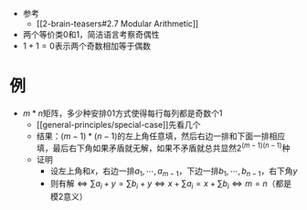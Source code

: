 - 参考
  - [[2-brain-teasers#2.7 Modular Arithmetic]]
- 两个等价类0和1，简洁语言考察奇偶性
- $1+1=0$表示两个奇数相加等于偶数
# 例
- $m*n$矩阵，多少种安排01方式使得每行每列都是奇数个1
  - [[general-principles/special-case]]先看几个
  - 结果：$(m-1)*(n-1)$的左上角任意填，然后右边一排和下面一排相应填，最后右下角如果矛盾就无解，如果不矛盾就总共显然$2^{(m-1)(n-1)}$种
  - 证明
    - 设左上角和$x$，右边一排$a_1,\cdots,a_{m-1}$，下边一排$b_1,\cdots,b_{n-1}$，右下角$y$
    - 则有解$\Leftrightarrow \sum a_i + y=\sum b_i + y\Leftrightarrow x +\sum a_i=x+\sum b_i\Leftrightarrow m=n$（都是模2意义）